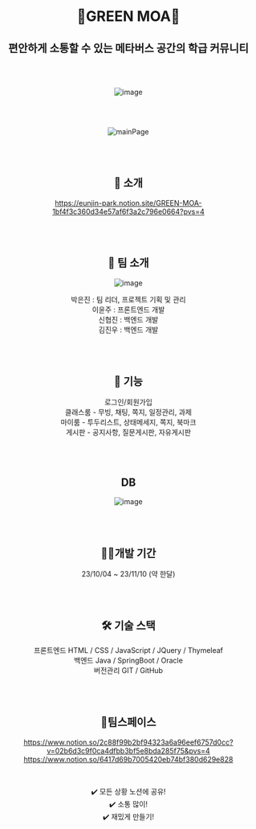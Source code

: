<div align=center>
  
# 🏤GREEN MOA🏤
## 편안하게 소통할 수 있는 메타버스 공간의 학급 커뮤니티

<br>
<br>





![image](https://github.com/EunJinPark98/GREENMOA/assets/120006805/f3379b69-85e0-4972-90a2-3f01459ec8f1)


<br>
<br>


![mainPage](https://github.com/EunJinPark98/GREENMOA/assets/120006805/160ec1c8-b286-403e-b92e-db7d01ccc914)



<br>
<br>

## 📝 소개
https://eunjin-park.notion.site/GREEN-MOA-1bf4f3c360d34e57af6f3a2c796e0664?pvs=4

<br>
<br>

## 🧡 팀 소개

![image](https://github.com/EunJinPark98/GREENMOA/assets/120006805/ecc63e98-0e82-4dcc-8ded-a175aad56a5d)
<br>

박은진 : 팀 리더, 프로젝트 기획 및 관리 <br>
이윤주 : 프론트엔드 개발 <br>
신협진 : 백엔드 개발 <br>
김진우 : 백엔드 개발 <br>

<br>
<br>


## 💭 기능

로그인/회원가입<br>
클래스룸 - 무빙, 채팅, 쪽지, 일정관리, 과제<br>
마이룸 - 투두리스트, 상태메세지, 쪽지, 북마크<br>
게시판 - 공지사항, 질문게시판, 자유게시판<br>

<br>
<br>


## DB
![image](https://github.com/EunJinPark98/GREENMOA/assets/120006805/10597bdc-c457-4d2c-b96b-11ac3dd4004b)



<br>
<br>


## 🏃‍♂️개발 기간

23/10/04 ~ 23/11/10 (약 한달)


<br>
<br>


## 🛠️ 기술 스택
프론트엔드 HTML / CSS / JavaScript / JQuery / Thymeleaf <br>
백엔드 Java / SpringBoot / Oracle <br>
버전관리 GIT / GitHub <br>


<br>
<br>

  
## 💬팀스페이스
https://www.notion.so/2c88f99b2bf94323a6a96eef6757d0cc?v=02b6d3c9f0ca4dfbb3bf5e8bda285f75&pvs=4
<br>
https://www.notion.so/6417d69b7005420eb74bf380d629e828

<br>

✔️ 모든 상황 노션에 공유! <br>
✔️ 소통 많이!<br>
✔️ 재밌게 만들기!<br>

<br>




</div>

